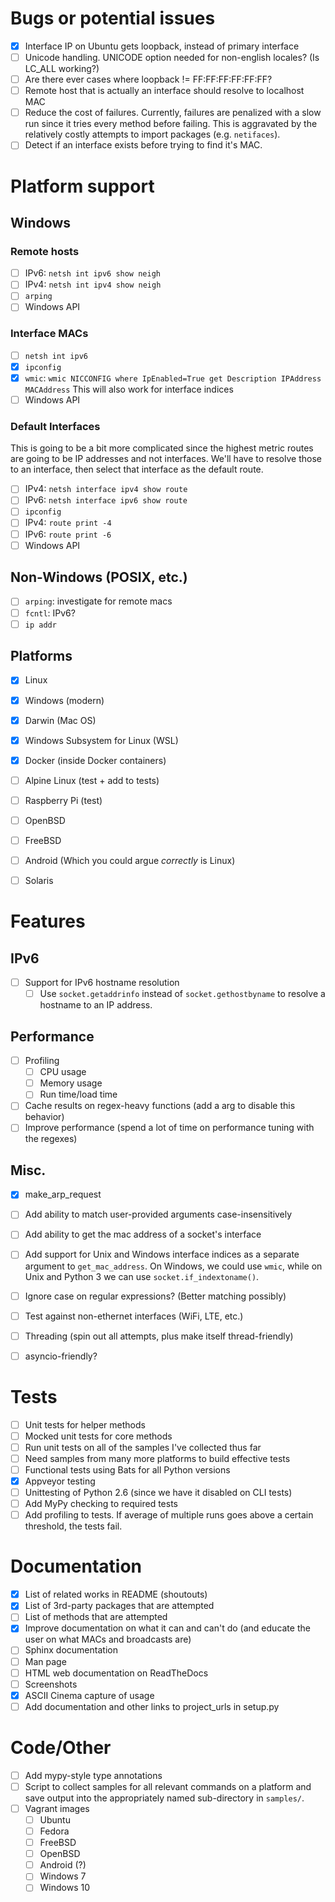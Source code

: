 
# Bugs or potential issues
* [X] Interface IP on Ubuntu gets loopback, instead of primary interface
* [ ] Unicode handling. UNICODE option needed for non-english locales? (Is LC_ALL working?)
* [ ] Are there ever cases where loopback != FF:FF:FF:FF:FF:FF?
* [ ] Remote host that is actually an interface should resolve to localhost MAC
* [ ] Reduce the cost of failures. Currently, failures are penalized
with a slow run since it tries every method before failing. This is
aggravated by the relatively costly attempts to import packages (e.g. `netifaces`).
* [ ] Detect if an interface exists before trying to find it's MAC.

# Platform support

## Windows

### Remote hosts
* [ ] IPv6: `netsh int ipv6 show neigh`
* [ ] IPv4: `netsh int ipv4 show neigh`
* [ ] `arping`
* [ ] Windows API

### Interface MACs
* [ ] `netsh int ipv6`
* [x] `ipconfig`
* [x] `wmic`: `wmic NICCONFIG where IpEnabled=True get Description IPAddress MACAddress`
             This will also work for interface indices
* [ ] Windows API

### Default Interfaces
This is going to be a bit more complicated since the highest
metric routes are going to be IP addresses and not interfaces.
We'll have to resolve those to an interface, then select that
interface as the default route.
* [ ] IPv4: `netsh interface ipv4 show route`
* [ ] IPv6: `netsh interface ipv6 show route`
* [ ] `ipconfig`
* [ ] IPv4: `route print -4`
* [ ] IPv6: `route print -6`
* [ ] Windows API

## Non-Windows (POSIX, etc.)
* [ ] `arping`: investigate for remote macs
* [ ] `fcntl`: IPv6?
* [ ] `ip addr`

## Platforms
* [x] Linux
* [x] Windows (modern)
* [x] Darwin (Mac OS)
* [x] Windows Subsystem for Linux (WSL)
* [x] Docker (inside Docker containers)
* [ ] Alpine Linux (test + add to tests)
* [ ] Raspberry Pi (test)
* [ ] OpenBSD
* [ ] FreeBSD
* [ ] Android (Which you could argue *correctly* is Linux)
* [ ] Solaris


# Features

## IPv6
* [ ] Support for IPv6 hostname resolution
    * [ ] Use `socket.getaddrinfo` instead of `socket.gethostbyname`
          to resolve a hostname to an IP address.

## Performance
* [ ] Profiling
    * [ ] CPU usage
    * [ ] Memory usage
    * [ ] Run time/load time
* [ ] Cache results on regex-heavy functions (add a arg to disable this behavior)
* [ ] Improve performance (spend a lot of time on performance tuning with the regexes)

## Misc.
* [X] make_arp_request
* [ ] Add ability to match user-provided arguments case-insensitively
* [ ] Add ability to get the mac address of a socket's interface
* [ ] Add support for Unix and Windows interface indices as a separate
      argument to `get_mac_address`. On Windows, we could use `wmic`,
      while on Unix and Python 3 we can use `socket.if_indextoname()`.
* [ ] Ignore case on regular expressions? (Better matching possibly)
* [ ] Test against non-ethernet interfaces (WiFi, LTE, etc.)
* [ ] Threading (spin out all attempts, plus make itself thread-friendly)
* [ ] asyncio-friendly?


# Tests
* [ ] Unit tests for helper methods
* [ ] Mocked unit tests for core methods
* [ ] Run unit tests on all of the samples I've collected thus far
* [ ] Need samples from many more platforms to build effective tests
* [ ] Functional tests using Bats for all Python versions
* [x] Appveyor testing
* [ ] Unittesting of Python 2.6 (since we have it disabled on CLI tests)
* [ ] Add MyPy checking to required tests
* [ ] Add profiling to tests. If average of multiple runs goes
 above a certain threshold, the tests fail.

# Documentation
* [x] List of related works in README (shoutouts)
* [x] List of 3rd-party packages that are attempted
* [ ] List of methods that are attempted
* [x] Improve documentation on what it can and can't do
      (and educate the user on what MACs and broadcasts are)
* [ ] Sphinx documentation
* [ ] Man page
* [ ] HTML web documentation on ReadTheDocs
* [ ] Screenshots
* [x] ASCII Cinema capture of usage
* [ ] Add documentation and other links to project_urls in setup.py

# Code/Other
* [ ] Add mypy-style type annotations
* [ ] Script to collect samples for all relevant commands on a platform
and save output into the appropriately named sub-directory in `samples/`.
* [ ] Vagrant images
    * [ ] Ubuntu
    * [ ] Fedora
    * [ ] FreeBSD
    * [ ] OpenBSD
    * [ ] Android (?)
    * [ ] Windows 7
    * [ ] Windows 10
